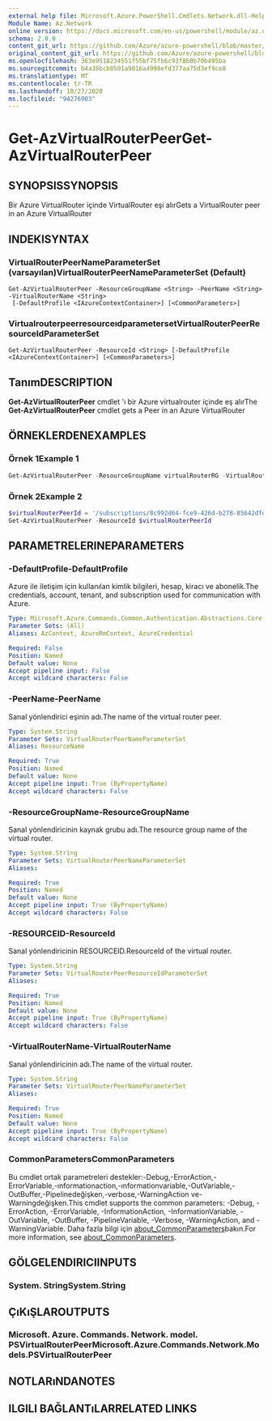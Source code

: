 ```yaml
---
external help file: Microsoft.Azure.PowerShell.Cmdlets.Network.dll-Help.xml
Module Name: Az.Network
online version: https://docs.microsoft.com/en-us/powershell/module/az.network/get-azvirtualrouterpeer
schema: 2.0.0
content_git_url: https://github.com/Azure/azure-powershell/blob/master/src/Network/Network/help/Get-AzVirtualRouterPeer.md
original_content_git_url: https://github.com/Azure/azure-powershell/blob/master/src/Network/Network/help/Get-AzVirtualRouterPeer.md
ms.openlocfilehash: 363e9518234551f55bf75fb6c93f8b0b70b495ba
ms.sourcegitcommit: b4a38bcb0501a9016a4998efd377aa75d3ef9ce8
ms.translationtype: MT
ms.contentlocale: tr-TR
ms.lasthandoff: 10/27/2020
ms.locfileid: "94276903"
---
```

# <span data-ttu-id="ed8e9-101">Get-AzVirtualRouterPeer</span><span class="sxs-lookup"><span data-stu-id="ed8e9-101">Get-AzVirtualRouterPeer</span></span>

## <span data-ttu-id="ed8e9-102">SYNOPSIS</span><span class="sxs-lookup"><span data-stu-id="ed8e9-102">SYNOPSIS</span></span>
<span data-ttu-id="ed8e9-103">Bir Azure VirtualRouter içinde VirtualRouter eşi alır</span><span class="sxs-lookup"><span data-stu-id="ed8e9-103">Gets a VirtualRouter peer in an Azure VirtualRouter</span></span>

## <span data-ttu-id="ed8e9-104">INDEKI</span><span class="sxs-lookup"><span data-stu-id="ed8e9-104">SYNTAX</span></span>

### <span data-ttu-id="ed8e9-105">VirtualRouterPeerNameParameterSet (varsayılan)</span><span class="sxs-lookup"><span data-stu-id="ed8e9-105">VirtualRouterPeerNameParameterSet (Default)</span></span>
```
Get-AzVirtualRouterPeer -ResourceGroupName <String> -PeerName <String> -VirtualRouterName <String>
 [-DefaultProfile <IAzureContextContainer>] [<CommonParameters>]
```

### <span data-ttu-id="ed8e9-106">Virtualrouterpeerresourceıdparameterset</span><span class="sxs-lookup"><span data-stu-id="ed8e9-106">VirtualRouterPeerResourceIdParameterSet</span></span>
```
Get-AzVirtualRouterPeer -ResourceId <String> [-DefaultProfile <IAzureContextContainer>] [<CommonParameters>]
```

## <span data-ttu-id="ed8e9-107">Tanım</span><span class="sxs-lookup"><span data-stu-id="ed8e9-107">DESCRIPTION</span></span>
<span data-ttu-id="ed8e9-108">**Get-AzVirtualRouterPeer** cmdlet 'ı bir Azure virtualrouter içinde eş alır</span><span class="sxs-lookup"><span data-stu-id="ed8e9-108">The **Get-AzVirtualRouterPeer** cmdlet gets a Peer in an Azure VirtualRouter</span></span>

## <span data-ttu-id="ed8e9-109">ÖRNEKLERDEN</span><span class="sxs-lookup"><span data-stu-id="ed8e9-109">EXAMPLES</span></span>

### <span data-ttu-id="ed8e9-110">Örnek 1</span><span class="sxs-lookup"><span data-stu-id="ed8e9-110">Example 1</span></span>
```powershell
Get-AzVirtualRouterPeer -ResourceGroupName virtualRouterRG -VirtualRouterName virtualRouter -PeerName csr
```

### <span data-ttu-id="ed8e9-111">Örnek 2</span><span class="sxs-lookup"><span data-stu-id="ed8e9-111">Example 2</span></span>
```powershell
$virtualRouterPeerId = '/subscriptions/8c992d64-fce9-426d-b278-85642dfeab03/resourceGroups/virtualRouterRG/providers/Microsoft.Network/virtualRouters/virtualRouter/peerings/csr'
Get-AzVirtualRouterPeer -ResourceId $virtualRouterPeerId
```

## <span data-ttu-id="ed8e9-112">PARAMETRELERINE</span><span class="sxs-lookup"><span data-stu-id="ed8e9-112">PARAMETERS</span></span>

### <span data-ttu-id="ed8e9-113">-DefaultProfile</span><span class="sxs-lookup"><span data-stu-id="ed8e9-113">-DefaultProfile</span></span>
<span data-ttu-id="ed8e9-114">Azure ile iletişim için kullanılan kimlik bilgileri, hesap, kiracı ve abonelik.</span><span class="sxs-lookup"><span data-stu-id="ed8e9-114">The credentials, account, tenant, and subscription used for communication with Azure.</span></span>

```yaml
Type: Microsoft.Azure.Commands.Common.Authentication.Abstractions.Core.IAzureContextContainer
Parameter Sets: (All)
Aliases: AzContext, AzureRmContext, AzureCredential

Required: False
Position: Named
Default value: None
Accept pipeline input: False
Accept wildcard characters: False
```

### <span data-ttu-id="ed8e9-115">-PeerName</span><span class="sxs-lookup"><span data-stu-id="ed8e9-115">-PeerName</span></span>
<span data-ttu-id="ed8e9-116">Sanal yönlendirici eşinin adı.</span><span class="sxs-lookup"><span data-stu-id="ed8e9-116">The name of the virtual router peer.</span></span>

```yaml
Type: System.String
Parameter Sets: VirtualRouterPeerNameParameterSet
Aliases: ResourceName

Required: True
Position: Named
Default value: None
Accept pipeline input: True (ByPropertyName)
Accept wildcard characters: False
```

### <span data-ttu-id="ed8e9-117">-ResourceGroupName</span><span class="sxs-lookup"><span data-stu-id="ed8e9-117">-ResourceGroupName</span></span>
<span data-ttu-id="ed8e9-118">Sanal yönlendiricinin kaynak grubu adı.</span><span class="sxs-lookup"><span data-stu-id="ed8e9-118">The resource group name of the virtual router.</span></span>

```yaml
Type: System.String
Parameter Sets: VirtualRouterPeerNameParameterSet
Aliases:

Required: True
Position: Named
Default value: None
Accept pipeline input: True (ByPropertyName)
Accept wildcard characters: False
```

### <span data-ttu-id="ed8e9-119">-RESOURCEID</span><span class="sxs-lookup"><span data-stu-id="ed8e9-119">-ResourceId</span></span>
<span data-ttu-id="ed8e9-120">Sanal yönlendiricinin RESOURCEID.</span><span class="sxs-lookup"><span data-stu-id="ed8e9-120">ResourceId of the virtual router.</span></span>

```yaml
Type: System.String
Parameter Sets: VirtualRouterPeerResourceIdParameterSet
Aliases:

Required: True
Position: Named
Default value: None
Accept pipeline input: True (ByPropertyName)
Accept wildcard characters: False
```

### <span data-ttu-id="ed8e9-121">-VirtualRouterName</span><span class="sxs-lookup"><span data-stu-id="ed8e9-121">-VirtualRouterName</span></span>
<span data-ttu-id="ed8e9-122">Sanal yönlendiricinin adı.</span><span class="sxs-lookup"><span data-stu-id="ed8e9-122">The name of the virtual router.</span></span>

```yaml
Type: System.String
Parameter Sets: VirtualRouterPeerNameParameterSet
Aliases:

Required: True
Position: Named
Default value: None
Accept pipeline input: True (ByPropertyName)
Accept wildcard characters: False
```

### <span data-ttu-id="ed8e9-123">CommonParameters</span><span class="sxs-lookup"><span data-stu-id="ed8e9-123">CommonParameters</span></span>
<span data-ttu-id="ed8e9-124">Bu cmdlet ortak parametreleri destekler:-Debug,-ErrorAction,-ErrorVariable,-ınformationaction,-ınformationvariable,-OutVariable,-OutBuffer,-Pipelinedeğişken,-verbose,-WarningAction ve-Warningdeğişken.</span><span class="sxs-lookup"><span data-stu-id="ed8e9-124">This cmdlet supports the common parameters: -Debug, -ErrorAction, -ErrorVariable, -InformationAction, -InformationVariable, -OutVariable, -OutBuffer, -PipelineVariable, -Verbose, -WarningAction, and -WarningVariable.</span></span> <span data-ttu-id="ed8e9-125">Daha fazla bilgi için [about_CommonParameters](http://go.microsoft.com/fwlink/?LinkID=113216)bakın.</span><span class="sxs-lookup"><span data-stu-id="ed8e9-125">For more information, see [about_CommonParameters](http://go.microsoft.com/fwlink/?LinkID=113216).</span></span>

## <span data-ttu-id="ed8e9-126">GÖLGELENDIRICI</span><span class="sxs-lookup"><span data-stu-id="ed8e9-126">INPUTS</span></span>

### <span data-ttu-id="ed8e9-127">System. String</span><span class="sxs-lookup"><span data-stu-id="ed8e9-127">System.String</span></span>

## <span data-ttu-id="ed8e9-128">ÇıKıŞLAR</span><span class="sxs-lookup"><span data-stu-id="ed8e9-128">OUTPUTS</span></span>

### <span data-ttu-id="ed8e9-129">Microsoft. Azure. Commands. Network. model. PSVirtualRouterPeer</span><span class="sxs-lookup"><span data-stu-id="ed8e9-129">Microsoft.Azure.Commands.Network.Models.PSVirtualRouterPeer</span></span>

## <span data-ttu-id="ed8e9-130">NOTLARıNDA</span><span class="sxs-lookup"><span data-stu-id="ed8e9-130">NOTES</span></span>

## <span data-ttu-id="ed8e9-131">ILGILI BAĞLANTıLAR</span><span class="sxs-lookup"><span data-stu-id="ed8e9-131">RELATED LINKS</span></span>
